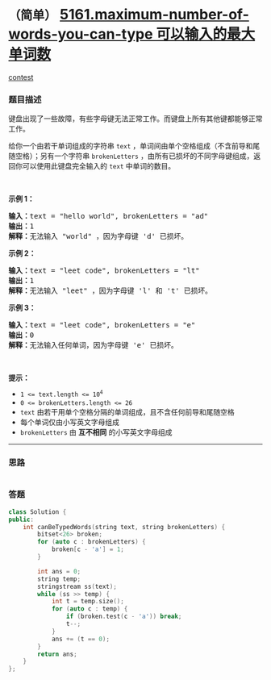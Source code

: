 # `（简单）` [5161.maximum-number-of-words-you-can-type 可以输入的最大单词数](https://leetcode-cn.com/problems/maximum-number-of-words-you-can-type/)

[contest](https://leetcode-cn.com/contest/weekly-contest-250/problems/maximum-number-of-words-you-can-type/)

### 题目描述
<div class="notranslate"><p>键盘出现了一些故障，有些字母键无法正常工作。而键盘上所有其他键都能够正常工作。</p>

<p>给你一个由若干单词组成的字符串 <code>text</code> ，单词间由单个空格组成（不含前导和尾随空格）；另有一个字符串 <code>brokenLetters</code> ，由所有已损坏的不同字母键组成，返回你可以使用此键盘完全输入的 <code>text</code> 中单词的数目。</p>

<p>&nbsp;</p>

<p><strong>示例 1：</strong></p>

<pre><strong>输入：</strong>text = "hello world", brokenLetters = "ad"
<strong>输出：</strong>1
<strong>解释：</strong>无法输入 "world" ，因为字母键 'd' 已损坏。
</pre>

<p><strong>示例 2：</strong></p>

<pre><strong>输入：</strong>text = "leet code", brokenLetters = "lt"
<strong>输出：</strong>1
<strong>解释：</strong>无法输入 "leet" ，因为字母键 'l' 和 't' 已损坏。
</pre>

<p><strong>示例 3：</strong></p>

<pre><strong>输入：</strong>text = "leet code", brokenLetters = "e"
<strong>输出：</strong>0
<strong>解释：</strong>无法输入任何单词，因为字母键 'e' 已损坏。
</pre>

<p>&nbsp;</p>

<p><strong>提示：</strong></p>

<ul>
	<li><code>1 &lt;= text.length &lt;= 10<sup>4</sup></code></li>
	<li><code>0 &lt;= brokenLetters.length &lt;= 26</code></li>
	<li><code>text</code> 由若干用单个空格分隔的单词组成，且不含任何前导和尾随空格</li>
	<li>每个单词仅由小写英文字母组成</li>
	<li><code>brokenLetters</code> 由 <strong>互不相同</strong> 的小写英文字母组成</li>
</ul>
</div>

---
### 思路
```
```



### 答题
``` C++
class Solution {
public:
    int canBeTypedWords(string text, string brokenLetters) {
        bitset<26> broken;
        for (auto c : brokenLetters) {
            broken[c - 'a'] = 1;
        }

        int ans = 0;
        string temp;
        stringstream ss(text);
        while (ss >> temp) {
            int t = temp.size();
            for (auto c : temp) {
                if (broken.test(c - 'a')) break;
                t--;
            }
            ans += (t == 0);
        }
        return ans;
    }
};
```




